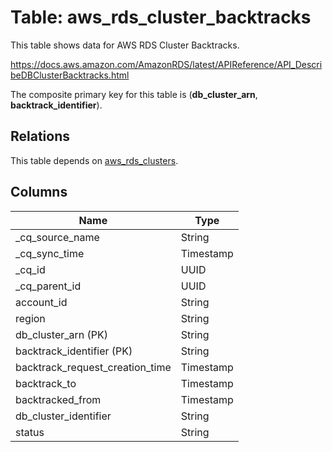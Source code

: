 # Table: aws_rds_cluster_backtracks

This table shows data for AWS RDS Cluster Backtracks.

https://docs.aws.amazon.com/AmazonRDS/latest/APIReference/API_DescribeDBClusterBacktracks.html

The composite primary key for this table is (**db_cluster_arn**, **backtrack_identifier**).

## Relations

This table depends on [aws_rds_clusters](aws_rds_clusters).

## Columns

| Name          | Type          |
| ------------- | ------------- |
|_cq_source_name|String|
|_cq_sync_time|Timestamp|
|_cq_id|UUID|
|_cq_parent_id|UUID|
|account_id|String|
|region|String|
|db_cluster_arn (PK)|String|
|backtrack_identifier (PK)|String|
|backtrack_request_creation_time|Timestamp|
|backtrack_to|Timestamp|
|backtracked_from|Timestamp|
|db_cluster_identifier|String|
|status|String|